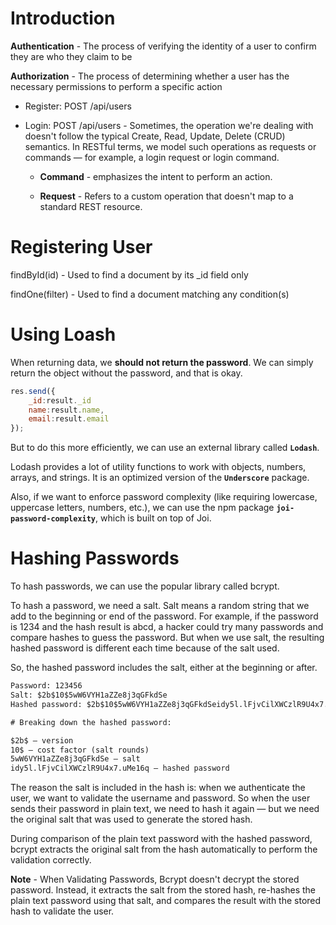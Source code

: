 # Introduction

**Authentication** - The process of verifying the identity of a user to confirm they are who they claim to be

**Authorization** - The process of determining whether a user has the necessary permissions to perform a specific action

- Register: POST /api/users

- Login: POST /api/users - Sometimes, the operation we're dealing with doesn't follow the typical Create, Read, Update, Delete (CRUD) semantics. In RESTful terms, we model such operations as requests or commands — for example, a login request or login command.

  - **Command** - emphasizes the intent to perform an action.

  - **Request** - Refers to a custom operation that doesn't map to a standard REST resource.

# Registering User

findById(id) - Used to find a document by its \_id field only

findOne(filter) - Used to find a document matching any condition(s)

# Using Loash

When returning data, we **should not return the password**. We can simply return the object without the password, and that is okay.

```javascript
res.send({
    _id:result._id
    name:result.name,
    email:result.email
});

```

But to do this more efficiently, we can use an external library called **`Lodash`**.

Lodash provides a lot of utility functions to work with objects, numbers, arrays, and strings. It is an optimized version of the **`Underscore`** package.

Also, if we want to enforce password complexity (like requiring lowercase, uppercase letters, numbers, etc.), we can use the npm package **`joi-password-complexity`**, which is built on top of Joi.

# Hashing Passwords

To hash passwords, we can use the popular library called bcrypt.

To hash a password, we need a salt. Salt means a random string that we add to the beginning or end of the password.
For example, if the password is 1234 and the hash result is abcd, a hacker could try many passwords and compare hashes to guess the password. But when we use salt, the resulting hashed password is different each time because of the salt used.

So, the hashed password includes the salt, either at the beginning or after.

```txt
Password: 123456
Salt: $2b$10$5wW6VYH1aZZe8j3qGFkdSe
Hashed password: $2b$10$5wW6VYH1aZZe8j3qGFkdSeidy5l.lFjvCilXWCzlR9U4x7.uMe16q

# Breaking down the hashed password:

$2b$ — version
10$ — cost factor (salt rounds)
5wW6VYH1aZZe8j3qGFkdSe — salt
idy5l.lFjvCilXWCzlR9U4x7.uMe16q — hashed password
```

The reason the salt is included in the hash is: when we authenticate the user, we want to validate the username and password. So when the user sends their password in plain text, we need to hash it again — but we need the original salt that was used to generate the stored hash.

During comparison of the plain text password with the hashed password, bcrypt extracts the original salt from the hash automatically to perform the validation correctly.

**Note** - When Validating Passwords, Bcrypt doesn't decrypt the stored password. Instead, it extracts the salt from the stored hash, re-hashes the plain text password using that salt, and compares the result with the stored hash to validate the user.
